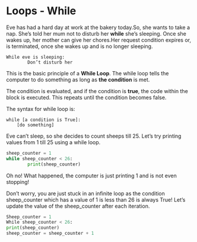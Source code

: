 # Loops - While
Eve has had a hard day at work at the bakery today.So, she wants to take a nap.
She’s told her mum not to disturb her  **while** she’s sleeping. Once  she
wakes up, her mother can give her chores.Her request condition expires or, is
terminated, once she wakes up and is no longer sleeping.
```
While eve is sleeping:
		Don’t disturb her
```
This is the basic principle of a **While Loop**. The while loop tells the
computer to do something as long as **the condition** is met.

The condition is evaluated, and if the condition is **true**, the code within
the block is executed. This repeats until the condition becomes false.

The syntax for while loop is:
```
while [a condition is True]:
    [do something]
```

Eve can’t sleep, so she decides to count sheeps till 25. Let’s try printing
values from 1 till 25 using a while loop.
```.py
sheep_counter = 1
while sheep_counter < 26:
		print(sheep_counter)
```

Oh no! What happened, the computer is just printing 1 and is not even stopping!

Don’t worry, you are just stuck in an infinite loop as the condition
sheep_counter which has a value of 1 is less than 26 is always True! Let’s
update the value of the sheep_counter after each iteration.
```.py
Sheep_counter = 1
While sheep_counter < 26:
print(sheep_counter)
sheep_counter = sheep_counter + 1
```
